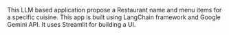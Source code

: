 This LLM based application propose a Restaurant name and menu items for a specific cuisine. This app is built using LangChain framework and Google Gemini API. It uses Streamlit for building a UI.
